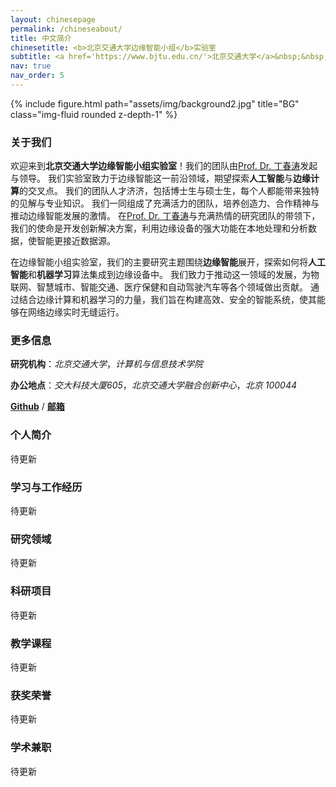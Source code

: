 ```yaml
---
layout: chinesepage
permalink: /chineseabout/
title: 中文简介
chinesetitle: <b>北京交通大学边缘智能小组</b>实验室
subtitle: <a href='https://www.bjtu.edu.cn/'>北京交通大学</a>&nbsp;&nbsp;&nbsp;&nbsp;&nbsp;&nbsp;&nbsp;&nbsp;&nbsp;&nbsp;<a href='http://scit.bjtu.edu.cn/'>计算机与信息技术学院</a>
nav: true
nav_order: 5
---
```

<!--
# **北京交通大学边缘智能小组**实验室

[北京交通大学](https://www.bjtu.edu.cn/) | [计算机与信息技术学院](http://scit.bjtu.edu.cn/)
-->
<div class="row">
    <div class="col-sm mt-3 mt-md-0">
        {% include figure.html path="assets/img/background2.jpg" title="BG" class="img-fluid rounded z-depth-1" %}
    </div>
</div>

### **关于我们**
欢迎来到**北京交通大学边缘智能小组实验室**！我们的团队由[Prof. Dr. 丁春涛](http://faculty.bjtu.edu.cn/9721/)发起与领导。
我们实验室致力于边缘智能这一前沿领域，期望探索**人工智能**与**边缘计算**的交叉点。
我们的团队人才济济，包括博士生与硕士生，每个人都能带来独特的见解与专业知识。
我们一同组成了充满活力的团队，培养创造力、合作精神与推动边缘智能发展的激情。
在[Prof. Dr. 丁春涛](http://faculty.bjtu.edu.cn/9721/)与充满热情的研究团队的带领下，我们的使命是开发创新解决方案，利用边缘设备的强大功能在本地处理和分析数据，使智能更接近数据源。

在边缘智能小组实验室，我们的主要研究主题围绕**边缘智能**展开，探索如何将**人工智能**和**机器学习**算法集成到边缘设备中。
我们致力于推动这一领域的发展，为物联网、智慧城市、智能交通、医疗保健和自动驾驶汽车等各个领域做出贡献。
通过结合边缘计算和机器学习的力量，我们旨在构建高效、安全的智能系统，使其能够在网络边缘实时无缝运行。

### **更多信息**
**研究机构**：*北京交通大学*，*计算机与信息技术学院*

**办公地点**：*交大科技大厦605*，*北京交通大学融合创新中心*，*北京 100044*

[**Github**](https://github.com/bjtuedgeintell) / [**邮箱**](bjtuedgeintell@163.com) 

### **个人简介**
待更新


### **学习与工作经历**
待更新


### **研究领域**
待更新


### **科研项目**
待更新


### **教学课程**
待更新


### **获奖荣誉**
待更新


### **学术兼职**
待更新

